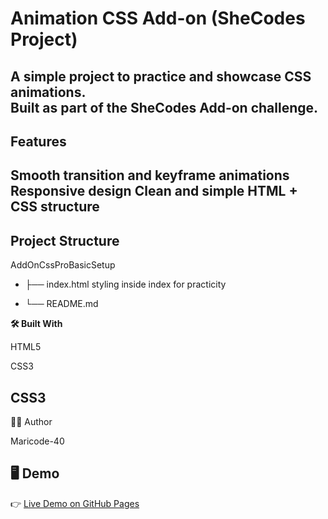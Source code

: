 # Animation CSS Add-on (SheCodes Project)

A simple project to practice and showcase **CSS animations**.  
Built as part of the SheCodes Add-on challenge.
---
## Features
Smooth transition and keyframe animations
Responsive design
Clean and simple HTML + CSS structure
----
## Project Structure
AddOnCssProBasicSetup

- ├── index.html
styling inside index for practicity

- └── README.md 

**🛠️ Built With**

HTML5

CSS3

CSS3
------
👩‍💻 Author

Maricode-40

## 🖥️ Demo
👉 [Live Demo on GitHub Pages](https://maricode-40.github.io/animation-css-addon-shecodes/)  
